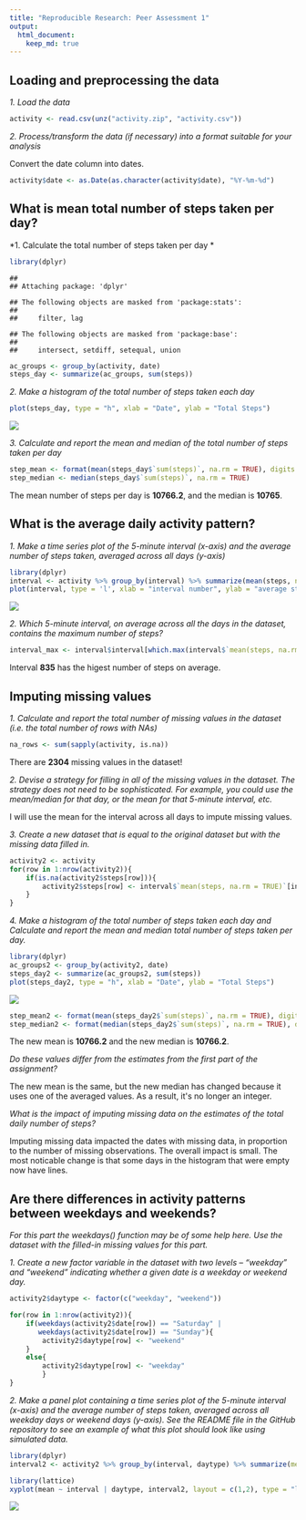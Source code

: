 ```yaml
---
title: "Reproducible Research: Peer Assessment 1"
output: 
  html_document:
    keep_md: true
---
```



## Loading and preprocessing the data  
  
*1. Load the data*  
  

```r
activity <- read.csv(unz("activity.zip", "activity.csv"))
```
  
*2. Process/transform the data (if necessary) into a format suitable for your analysis*  
  
Convert the date column into dates.  
  

```r
activity$date <- as.Date(as.character(activity$date), "%Y-%m-%d")
```
  
## What is mean total number of steps taken per day?  
  
*1. Calculate the total number of steps taken per day * 
  

```r
library(dplyr)
```

```
## 
## Attaching package: 'dplyr'
```

```
## The following objects are masked from 'package:stats':
## 
##     filter, lag
```

```
## The following objects are masked from 'package:base':
## 
##     intersect, setdiff, setequal, union
```

```r
ac_groups <- group_by(activity, date)
steps_day <- summarize(ac_groups, sum(steps))
```
  
*2. Make a histogram of the total number of steps taken each day*


```r
plot(steps_day, type = "h", xlab = "Date", ylab = "Total Steps")
```

![](PA1_template_files/figure-html/total_step_plot-1.png)<!-- -->

*3. Calculate and report the mean and median of the total number of steps taken per day*


```r
step_mean <- format(mean(steps_day$`sum(steps)`, na.rm = TRUE), digits = 6)
step_median <- median(steps_day$`sum(steps)`, na.rm = TRUE)
```
   
The mean number of steps per day is **10766.2**, and the median is **10765**.  
  
## What is the average daily activity pattern?  
  
*1. Make a time series plot of the 5-minute interval (x-axis) and the average number of steps taken, averaged across all days (y-axis)*    
  

```r
library(dplyr)
interval <- activity %>% group_by(interval) %>% summarize(mean(steps, na.rm = TRUE))
plot(interval, type = 'l', xlab = "interval number", ylab = "average steps taken each day")
```

![](PA1_template_files/figure-html/interval_plot-1.png)<!-- -->
  
*2. Which 5-minute interval, on average across all the days in the dataset, contains the maximum number of steps?*  
  

```r
interval_max <- interval$interval[which.max(interval$`mean(steps, na.rm = TRUE)`)]
```
    
Interval **835** has the higest number of steps on average.
  
  
## Imputing missing values  
  
*1. Calculate and report the total number of missing values in the dataset (i.e. the total number of rows with NAs)*  
  

```r
na_rows <- sum(sapply(activity, is.na))
```
  
There are **2304** missing values in the dataset!  
  
*2. Devise a strategy for filling in all of the missing values in the dataset. The strategy does not need to be sophisticated. For example, you could use the mean/median for that day, or the mean for that 5-minute interval, etc.*  
  
I will use the mean for the interval across all days to impute missing values.
  
*3. Create a new dataset that is equal to the original dataset but with the missing data filled in.*  
  

```r
activity2 <- activity
for(row in 1:nrow(activity2)){
    if(is.na(activity2$steps[row])){
        activity2$steps[row] <- interval$`mean(steps, na.rm = TRUE)`[interval$interval == activity2$interval[row]]
    }
}
```
  
*4. Make a histogram of the total number of steps taken each day and Calculate and report the mean and median total number of steps taken per day.*    
  

```r
library(dplyr)
ac_groups2 <- group_by(activity2, date)
steps_day2 <- summarize(ac_groups2, sum(steps))
plot(steps_day2, type = "h", xlab = "Date", ylab = "Total Steps")
```

![](PA1_template_files/figure-html/new_hist-1.png)<!-- -->

```r
step_mean2 <- format(mean(steps_day2$`sum(steps)`, na.rm = TRUE), digits = 6)
step_median2 <- format(median(steps_day2$`sum(steps)`, na.rm = TRUE), digits = 6)
```
  
The new mean is **10766.2** and the new median is **10766.2**.  
  
*Do these values differ from the estimates from the first part of the assignment?*   
  
The new mean is the same, but the new median has changed because it uses one of
the averaged values.  As a result, it's no longer an integer.
   
*What is the impact of imputing missing data on the estimates of the total daily number of steps?*  
  
Imputing missing data impacted the dates with missing data, in proportion to the
number of missing observations.  The overall impact is small. The most noticable
change is that some days in the histogram that were empty now have lines.  
  
## Are there differences in activity patterns between weekdays and weekends?  
  
*For this part the weekdays() function may be of some help here. Use the dataset with the filled-in missing values for this part.*  
  
*1. Create a new factor variable in the dataset with two levels – “weekday” and “weekend” indicating whether a given date is a weekday or weekend day.*  
  

```r
activity2$daytype <- factor(c("weekday", "weekend"))

for(row in 1:nrow(activity2)){
    if(weekdays(activity2$date[row]) == "Saturday" | 
       weekdays(activity2$date[row]) == "Sunday"){
        activity2$daytype[row] <- "weekend"
    }
    else{
        activity2$daytype[row] <- "weekday"
        }
}
```
  
*2. Make a panel plot containing a time series plot of the 5-minute interval (x-axis) and the average number of steps taken, averaged across all weekday days or weekend days (y-axis). See the README file in the GitHub repository to see an example of what this plot should look like using simulated data.*  
  

```r
library(dplyr)
interval2 <- activity2 %>% group_by(interval, daytype) %>% summarize(mean = mean(steps))

library(lattice)
xyplot(mean ~ interval | daytype, interval2, layout = c(1,2), type = "l")
```

![](PA1_template_files/figure-html/weekday_plot-1.png)<!-- -->

